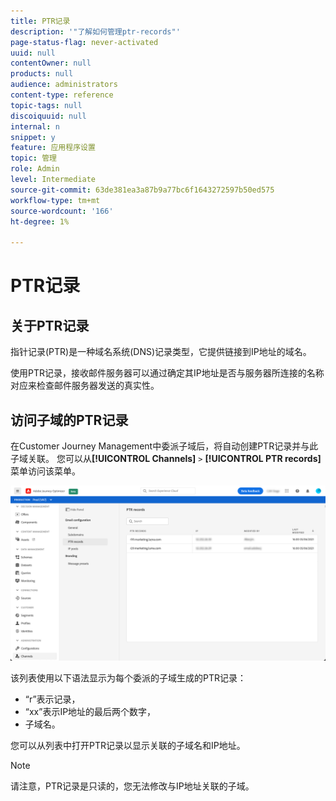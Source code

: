 ```yaml
---
title: PTR记录
description: '"了解如何管理ptr-records"'
page-status-flag: never-activated
uuid: null
contentOwner: null
products: null
audience: administrators
content-type: reference
topic-tags: null
discoiquuid: null
internal: n
snippet: y
feature: 应用程序设置
topic: 管理
role: Admin
level: Intermediate
source-git-commit: 63de381ea3a87b9a77bc6f1643272597b50ed575
workflow-type: tm+mt
source-wordcount: '166'
ht-degree: 1%

---
```



# PTR记录

## 关于PTR记录

指针记录(PTR)是一种域名系统(DNS)记录类型，它提供链接到IP地址的域名。

使用PTR记录，接收邮件服务器可以通过确定其IP地址是否与服务器所连接的名称对应来检查邮件服务器发送的真实性。

## 访问子域的PTR记录

在Customer Journey Management中委派子域后，将自动创建PTR记录并与此子域关联。 您可以从&#x200B;**[!UICONTROL Channels]** `>` **[!UICONTROL PTR records]**&#x200B;菜单访问该菜单。

![](../assets/ptr-records.png)

该列表使用以下语法显示为每个委派的子域生成的PTR记录：

* “r”表示记录，
* “xx”表示IP地址的最后两个数字，
* 子域名。

您可以从列表中打开PTR记录以显示关联的子域名和IP地址。

>[!NOTE]
>
>请注意，PTR记录是只读的，您无法修改与IP地址关联的子域。
